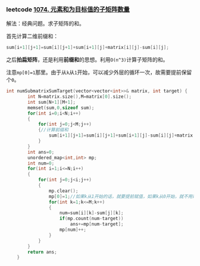 ### leetcode [1074. 元素和为目标值的子矩阵数量](https://leetcode-cn.com/problems/number-of-submatrices-that-sum-to-target/)

解法：经典问题。求子矩阵的和。

首先计算二维前缀和：

```cpp
sum[i+1][j+1]=sum[i][j+1]+sum[i+1][j]+matrix[i][j]-sum[i][j];
```

之后**拍扁矩阵**，还是利用**前缀和**的思想。利用`O(n^3)`计算子矩阵的和。

注意`mp[0]=1`那里。由于从`k`从`1`开始，可以减少外层的循环一次，故需要提前保留个`0`。

```cpp
int numSubmatrixSumTarget(vector<vector<int>>& matrix, int target) {
        int N=matrix.size(),M=matrix[0].size();
        int sum[N+1][M+1];
        memset(sum,0,sizeof sum);
        for(int i=0;i<N;i++)
        {
            for(int j=0;j<M;j++)
            {//计算前缀和
                sum[i+1][j+1]=sum[i][j+1]+sum[i+1][j]-sum[i][j]+matrix[i][j];
            }
        }
        int ans=0;
        unordered_map<int,int> mp;
        int num=0;
        for(int i=1;i<=N;i++)
        {
            for(int j=0;j<i;j++)
            {
                mp.clear();
                mp[0]=1;//如果k从1开始的话，就要提前赋值，如果k从0开始，就不用赋值这个。
                for(int k=1;k<=M;k++)
                {
                    num=sum[i][k]-sum[j][k];
                    if(mp.count(num-target))
                        ans+=mp[num-target];
                    mp[num]++;
                }
            }
        }
        return ans;
    }
```

